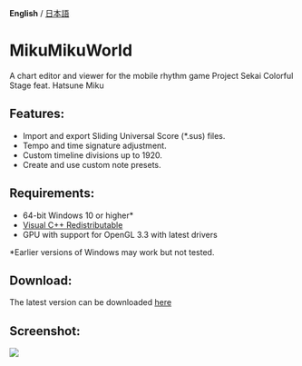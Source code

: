 **English** / [日本語](./README.ja.md)

# MikuMikuWorld
A chart editor and viewer for the mobile rhythm game Project Sekai Colorful Stage feat. Hatsune Miku

## Features:
- Import and export Sliding Universal Score (\*.sus) files.
- Tempo and time signature adjustment.
- Custom timeline divisions up to 1920.
- Create and use custom note presets.

## Requirements:
- 64-bit Windows 10 or higher*
- [Visual C++ Redistributable](https://aka.ms/vs/17/release/vc_redist.x64.exe)
- GPU with support for OpenGL 3.3 with latest drivers

*Earlier versions of Windows may work but not tested.

## Download:
The latest version can be downloaded [here](https://github.com/crash5band/MikuMikuWorld/releases/latest/download/MikuMikuWorld.zip)

## Screenshot:
![](https://user-images.githubusercontent.com/44091782/190716466-c60e9f13-b4e3-448d-ad29-4faaf625c0bd.png)
